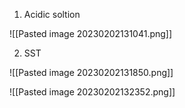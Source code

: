 
1. Acidic soltion

![[Pasted image 20230202131041.png]]


2. SST

 ![[Pasted image 20230202131850.png]]

![[Pasted image 20230202132352.png]]


